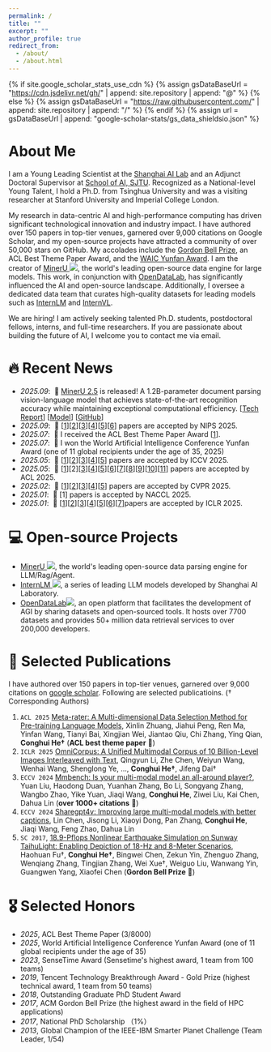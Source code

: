 ```yaml
---
permalink: /
title: ""
excerpt: ""
author_profile: true
redirect_from: 
  - /about/
  - /about.html
---
```


{% if site.google_scholar_stats_use_cdn %}
{% assign gsDataBaseUrl = "https://cdn.jsdelivr.net/gh/" | append: site.repository | append: "@" %}
{% else %}
{% assign gsDataBaseUrl = "https://raw.githubusercontent.com/" | append: site.repository | append: "/" %}
{% endif %}
{% assign url = gsDataBaseUrl | append: "google-scholar-stats/gs_data_shieldsio.json" %}

<span class='anchor' id='about-me'></span>

# About Me

I am a Young Leading Scientist at the [Shanghai AI Lab](https://www.shlab.org.cn/) and an Adjunct Doctoral Supervisor at [School of AI, SJTU](https://soai.sjtu.edu.cn/). Recognized as a National-level Young Talent, I hold a Ph.D. from Tsinghua University and was a visiting researcher at Stanford University and Imperial College London.

My research in data-centric AI and high-performance computing has driven significant technological innovation and industry impact. I have authored over 150 papers in top-tier venues, garnered over 9,000 citations on Google Scholar, and my open-source projects have attracted a community of over 50,000 stars on GitHub. My accolades include the [Gordon Bell Prize](https://awards.acm.org/bell), an ACL Best Theme Paper Award, and the [WAIC Yunfan Award](https://mp.weixin.qq.com/s/4xoS-GyFfQWzdUKKCP7HNQ). I am the creator of [MinerU ![](https://img.shields.io/github/stars/opendatalab/MinerU?style=social)](https://github.com/opendatalab/MinerU), the world's leading open-source data engine for large models. This work, in conjunction with [OpenDataLab](https://opendatalab.com/), has significantly influenced the AI and open-source landscape. Additionally, I oversee a dedicated data team that curates high-quality datasets for leading models such as [InternLM](https://github.com/InternLM) and [InternVL](https://github.com/OpenGVLab/InternVL).

We are hiring! I am actively seeking talented Ph.D. students, postdoctoral fellows, interns, and full-time researchers. If you are passionate about building the future of AI, I welcome you to contact me via email.


# 🔥 Recent News

- *2025.09*: &nbsp;🎉 [MinerU 2.5](https://github.com/opendatalab/MinerU) is released! A 1.2B-parameter document parsing vision-language model that achieves state-of-the-art recognition accuracy while maintaining exceptional computational efficiency. [[Tech Report](https://arxiv.org/abs/2509.22186)] [[Model](https://huggingface.co/opendatalab/MinerU2.5-2509-1.2B)] [[GitHub](https://github.com/opendatalab/MinerU)]
- *2025.09*: &nbsp;🎉 [[1](https://openreview.net/pdf?id=b7bOWd3kUL)][[2](https://openreview.net/pdf?id=gZjPllL9jM)][[3](https://openreview.net/pdf?id=g0AMmWiHCq)][[4](https://arxiv.org/abs/2503.14905)][[5](https://arxiv.org/abs/2506.07227)][[6](https://arxiv.org/abs/2506.07235)] papers are accepted by NIPS 2025.
- *2025.07*: &nbsp;🎉 I received the ACL Best Theme Paper Award [[1](https://arxiv.org/pdf/2504.14194)].
- *2025.07*: &nbsp;🎉 I won the World Artificial Intelligence Conference Yunfan Award (one of 11 global recipients under the age of 35, 2025)
- *2025.05*: &nbsp;🎉 [[1](https://arxiv.org/abs/2412.17007)][[2](https://arxiv.org/abs/2503.15264)][[3](https://arxiv.org/abs/2412.02592)][[4](https://arxiv.org/abs/2408.01812)][[5](https://arxiv.org/abs/2506.10857)] papers are accepted by ICCV 2025.
- *2025.05*: &nbsp;🎉 [[1](https://arxiv.org/abs/2503.16212)][2][[3](https://arxiv.org/abs/2504.12322)][[4](https://arxiv.org/abs/2504.14194)][[5](https://arxiv.org/abs/2503.21500)][[6](https://arxiv.org/abs/2503.17439)][[7](https://arxiv.org/abs/2502.11501)][[8](https://arxiv.org/abs/2504.19093)][[9](https://arxiv.org/abs/2402.17645)][[10](https://arxiv.org/abs/2501.12273)][[11](https://arxiv.org/abs/2505.12212)] papers are accepted by ACL 2025.
- *2025.02*: &nbsp;🎉 [[1](https://arxiv.org/abs/2412.07626)][[2](https://arxiv.org/abs/2501.05510)][[3](https://arxiv.org/abs/2409.03643)][[4](https://arxiv.org/abs/2502.20653)][[5](https://cvpr.thecvf.com/virtual/2025/poster/33817)] papers are accepted by CVPR 2025.
- *2025.01*: &nbsp;🎉 [1] papers is accepted by NACCL 2025.
- *2025.01*: &nbsp;🎉 [[1](https://arxiv.org/abs/2410.09732)][[2](https://arxiv.org/abs/2406.08418)][[3](https://arxiv.org/abs/2409.16986)][[4](https://openreview.net/pdf?id=C25SgeXWjE)][[5](https://arxiv.org/abs/2310.05375)][[6](https://arxiv.org/abs/2412.11863)][[7](https://arxiv.org/abs/2410.17637)]papers are accepted by ICLR 2025.

# 💻 Open-source Projects
- [MinerU ![](https://img.shields.io/github/stars/opendatalab/MinerU?style=social)](https://github.com/opendatalab/MinerU), the world's leading open-source data parsing engine for LLM/Rag/Agent.
- [InternLM ![](https://img.shields.io/github/stars/InternLM?style=social)](https://github.com/InternLM), a series of leading LLM models developed by Shanghai AI Laboratory.  
- [OpenDataLab](https://github.com/opendatalab)[![](https://img.shields.io/github/stars/opendatalab?style=social)](https://github.com/opendatalab), an open platform that facilitates the development of AGI by sharing datasets and open-sourced tools. It hosts over 7700 datasets and provides 50+ million data retrieval services to over 200,000 developers.

# 📝 Selected Publications
I have authored over 150 papers in top-tier venues, garnered over 9,000 citations on  [google scholar](https://scholar.google.com/citations?user=PopTv7kAAAAJ). Following are selected publicatioins. († Corresponding Authors) 

1. `ACL 2025` [Meta-rater: A Multi-dimensional Data Selection Method for Pre-training Language Models](https://arxiv.org/abs/2504.14194), Xinlin Zhuang, Jiahui Peng, Ren Ma, Yinfan Wang, Tianyi Bai, Xingjian Wei, Jiantao Qiu, Chi Zhang, Ying Qian, **Conghui He†** (**ACL best theme paper** 🎉)
2. `ICLR 2025` [OmniCorpus: A Unified Multimodal Corpus of 10 Billion-Level Images Interleaved with Text](https://arxiv.org/abs/2406.08418), Qingyun Li, Zhe Chen, Weiyun Wang, Wenhai Wang, Shenglong Ye, ..., **Conghui He†**, Jifeng Dai†
3. `ECCV 2024` [Mmbench: Is your multi-modal model an all-around player?](https://arxiv.org/pdf/2307.06281), Yuan Liu, Haodong Duan, Yuanhan Zhang, Bo Li, Songyang Zhang, Wangbo Zhao, Yike Yuan, Jiaqi Wang, **Conghui He**, Ziwei Liu, Kai Chen, Dahua Lin (**over 1000+ citations** 🎉)
4. `ECCV 2024` [Sharegpt4v: Improving large multi-modal models with better captions](https://arxiv.org/pdf/2311.12793), Lin Chen, Jisong Li, Xiaoyi Dong, Pan Zhang, **Conghui He**, Jiaqi Wang, Feng Zhao, Dahua Lin
5. `SC 2017`, [18.9-Pflops Nonlinear Earthquake Simulation on Sunway TaihuLight: Enabling Depiction of 18-Hz and 8-Meter Scenarios](https://ieeexplore.ieee.org/document/9926274), Haohuan Fu†, **Conghui He†**, Bingwei Chen, Zekun Yin, Zhenguo Zhang, Wenqiang Zhang, Tingjian Zhang, Wei Xue†, Weiguo Liu, Wanwang Yin, Guangwen Yang, Xiaofei Chen (**Gordon Bell Prize** 🎉)


# 🎖 Selected Honors
- *2025*, ACL Best Theme Paper (3/8000)
- *2025*, World Artificial Intelligence Conference Yunfan Award (one of 11 global recipients under the age of 35)
- *2023*, SenseTime Award (Sensetime's highest award, 1 team from 100 teams)
- *2019*, Tencent Technology Breakthrough Award - Gold Prize (highest technical award, 1 team from 50 teams)
- *2018*, Outstanding Graduate PhD Student Award
- *2017*, ACM Gordon Bell Prize (the highest award in the field of HPC applications)
- *2017*, National PhD Scholarship （1%）
- *2013*, Global Champion of the IEEE-IBM Smarter Planet Challenge (Team Leader, 1/54)